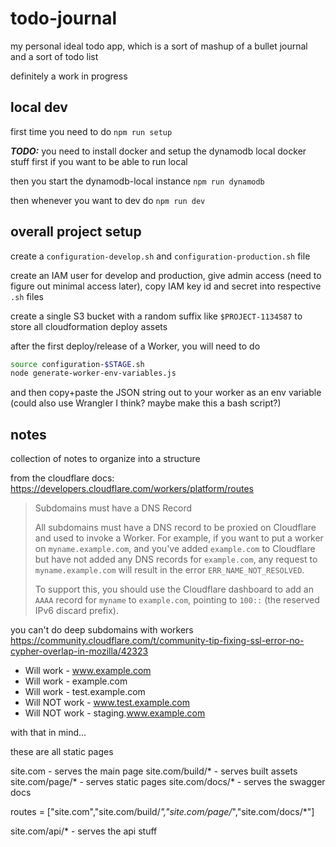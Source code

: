 # todo-journal

my personal ideal todo app, which is a sort of mashup of a
bullet journal and a sort of todo list

definitely a work in progress

## local dev

first time you need to do `npm run setup`

***TODO:*** you need to install docker and setup the dynamodb local docker stuff first if you want to be able to run local

then you start the dynamodb-local instance `npm run dynamodb`

then whenever you want to dev do `npm run dev`

## overall project setup

create a `configuration-develop.sh` and `configuration-production.sh` file

create an IAM user for develop and production, give admin access (need to figure out minimal access later), copy IAM key id and secret into respective `.sh` files

create a single S3 bucket with a random suffix like `$PROJECT-1134587` to store all cloudformation deploy assets

after the first deploy/release of a Worker, you will need to do

```bash
source configuration-$STAGE.sh
node generate-worker-env-variables.js
```

and then copy+paste the JSON string out to your worker as an env variable (could also use Wrangler I think? maybe make this a bash script?)

## notes

collection of notes to organize into a structure

from the cloudflare docs: https://developers.cloudflare.com/workers/platform/routes

> Subdomains must have a DNS Record
>
> All subdomains must have a DNS record to be proxied on Cloudflare and
> used to invoke a Worker. For example, if you want to put a worker on
> `myname.example.com`, and you've added `example.com` to Cloudflare but
> have not added any DNS records for `example.com`, any request to
> `myname.example.com` will result in the error `ERR_NAME_NOT_RESOLVED`.
>
> To support this, you should use the Cloudflare dashboard to add an
> `AAAA` record for `myname` to `example.com`, pointing to `100::` (the
> reserved IPv6 discard prefix).

you can't do deep subdomains with workers https://community.cloudflare.com/t/community-tip-fixing-ssl-error-no-cypher-overlap-in-mozilla/42323

- Will work - www.example.com
- Will work - example.com
- Will work - test.example.com
- Will NOT work - www.test.example.com
- Will NOT work - staging.www.example.com

with that in mind...

these are all static pages

site.com - serves the main page
site.com/build/* - serves built assets
site.com/page/* - serves static pages
site.com/docs/* - serves the swagger docs

routes = ["site.com","site.com/build/*","site.com/page/*","site.com/docs/*"]

site.com/api/* - serves the api stuff
